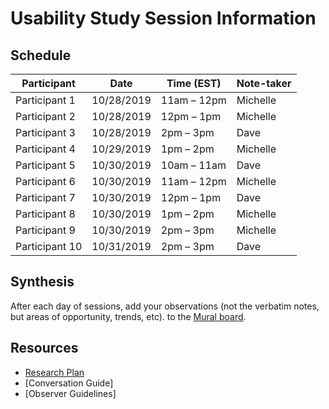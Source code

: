 # Usability Study Session Information

## Schedule
Participant | Date | Time (EST) | Note-taker
------------|------|------|------------
Participant 1 | 10/28/2019 | 11am – 12pm | Michelle
Participant 2 | 10/28/2019 | 12pm – 1pm | Michelle
Participant 3 | 10/28/2019 | 2pm – 3pm | Dave
Participant 4 | 10/29/2019 | 1pm – 2pm | Michelle
Participant 5 | 10/30/2019 | 10am – 11am | Dave
Participant 6 | 10/30/2019 | 11am – 12pm | Michelle
Participant 7 | 10/30/2019 | 12pm – 1pm | Dave
Participant 8 | 10/30/2019 | 1pm – 2pm | Michelle
Participant 9 | 10/30/2019 | 2pm – 3pm | Michelle
Participant 10 | 10/31/2019 | 2pm – 3pm | Dave

## Synthesis
After each day of sessions, add your observations (not the verbatim notes, but areas of opportunity, trends, etc). to the [Mural board](https://app.mural.co/t/vsa8243/m/vsa8243/1571674307087/5ff1f8637b8293b23a14aa6a29ddf53b5a867685).

## Resources
- [Research Plan](https://github.com/department-of-veterans-affairs/va.gov-team/blob/master/products/facilities/facility-locator/research/discovery-sprints/user-research/research-plan.md)
- [Conversation Guide]
- [Observer Guidelines]
